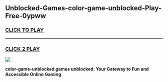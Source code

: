 
## Unblocked-Games-color-game-unblocked-Play-Free-0ypww
<h3>
<a href="https://premium76.site?title=color-game-unblocked&ref=20A">CLICK TO PLAY</a></h3>
<hr>

<h3>
<a href="https://premium76.site?title=color-game-unblocked&ref=20A">CLICK 2 PLAY</a>
  
</h3>

<a href="https://premium76.site?title=color-game-unblocked&ref=20A"><img src="https://clearcache.store/games.png"></a>


**color-game-unblocked games unblocked: Your Gateway to Fun and Accessible Online Gaming**
